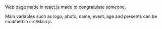 Web page made in react.js made to congratulate someone.

Main variables such as logo, photo, name, event, age and presents can be modified in src/Main.js

